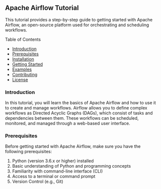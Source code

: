 ## Apache Airflow Tutorial
This tutorial provides a step-by-step guide to getting started with Apache Airflow, an open-source platform used for orchestrating and scheduling workflows.

Table of Contents
- [Introduction](#Introduction)
- [Prerequisites](#Prerequisites)
- [Installation](#Installation)
- [Getting Started](#GettingStarted)
- [Examples](#Examples)
- [Contributing](#Contributing)
- [License](#License)

### Introduction
In this tutorial, you will learn the basics of Apache Airflow and how to use it to create and manage workflows. Airflow allows you to define complex workflows as Directed Acyclic Graphs (DAGs), which consist of tasks and dependencies between them. These workflows can be scheduled, monitored, and managed through a web-based user interface.

### Prerequisites
Before getting started with Apache Airflow, make sure you have the following prerequisites:

1. Python (version 3.6.x or higher) installed
2. Basic understanding of Python and programming concepts
3. Familiarity with command-line interface (CLI)
4. Access to a terminal or command prompt
5. Version Control (e.g., Git)
